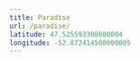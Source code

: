 ```yaml
---
title: Paradise
url: /paradise/
latitude: 47.525593300000004
longitude: -52.872414500000005
---
```


